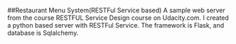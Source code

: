 ##Restaurant Menu System(RESTFul Service based)
A sample web server from the course RESTFUL Service Design course on Udacity.com. I created
a python based server with RESTFul Service. The framework is Flask, and database is Sqlalchemy.

